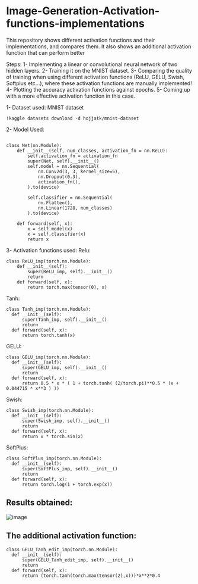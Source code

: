 # Image-Generation-Activation-functions-implementations
This repository shows different activation functions and their implementations, and compares them. It also shows an additional activation function that can perform better

Steps:
1- Implementing a linear or convolutional neural network of two hidden layers.
2- Training it on the MNIST dataset.
3- Comparing the quality of training when using different activation functions (ReLU, GELU, Swish, Softplus etc...), where these activation functions are manually implemented!
4- Plotting the accuracy activation functions against epochs.
5- Coming up with a more effective activation function in this case.

1- Dataset used: MNIST dataset
~~~
!kaggle datasets download -d hojjatk/mnist-dataset
~~~

2- Model Used:
~~~

class Net(nn.Module):
    def __init__(self, num_classes, activation_fn = nn.ReLU):
        self.activation_fn = activation_fn
        super(Net, self).__init__()
        self.model = nn.Sequential(
            nn.Conv2d(3, 3, kernel_size=5),
            nn.Dropout(0.3),
            activation_fn(),
        ).to(device)

        self.classifier = nn.Sequential(
            nn.Flatten(),
            nn.Linear(1728, num_classes)
        ).to(device)

    def forward(self, x):
        x = self.model(x)
        x = self.classifier(x)
        return x
~~~
3- Activation functions used:
Relu:
~~~
class ReLU_imp(torch.nn.Module):
    def __init__(self):
        super(ReLU_imp, self).__init__()
        return
    def forward(self, x):
        return torch.max(tensor(0), x)
~~~
Tanh:
~~~
class Tanh_imp(torch.nn.Module):
  def __init__(self):
      super(Tanh_imp, self).__init__()
      return
  def forward(self, x):
      return torch.tanh(x)
~~~
GELU:
~~~
class GELU_imp(torch.nn.Module):
  def __init__(self):
      super(GELU_imp, self).__init__()
      return
  def forward(self, x):
      return 0.5 * x * ( 1 + torch.tanh( (2/torch.pi)**0.5 * (x + 0.044715 * x**3 ) ))
~~~
Swish:
~~~
class Swish_imp(torch.nn.Module):
  def __init__(self):
      super(Swish_imp, self).__init__()
      return
  def forward(self, x):
      return x * torch.sin(x)
~~~
SoftPlus:
~~~
class SoftPlus_imp(torch.nn.Module):
  def __init__(self):
      super(SoftPlus_imp, self).__init__()
      return
  def forward(self, x):
      return torch.log(1 + torch.exp(x))
~~~


## Results obtained:
![image](https://github.com/ghfranj/Image-Generation-Activation-functions-implementations/assets/98123238/a674088e-2277-4b43-88f2-3970310a1583)



## The additional activation function:
~~~
class GELU_Tanh_edit_imp(torch.nn.Module):
  def __init__(self):
      super(GELU_Tanh_edit_imp, self).__init__()
      return
  def forward(self, x):
      return (torch.tanh(torch.max(tensor(2),x)))*x**2*0.4
~~~
